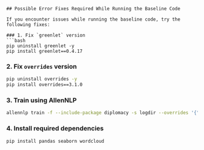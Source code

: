 

```
## Possible Error Fixes Required While Running the Baseline Code

If you encounter issues while running the baseline code, try the following fixes:

### 1. Fix `greenlet` version  
```bash
pip uninstall greenlet -y 
pip install greenlet==0.4.17
```

### 2. Fix `overrides` version  
```bash
pip uninstall overrides -y 
pip install overrides==3.1.0
```

### 3. Train using AllenNLP  
```bash
allennlp train -f --include-package diplomacy -s logdir --overrides '{"trainer": {"cuda_device": -1}}' configs/actual_lie/contextlstm.jsonnet
```

### 4. Install required dependencies  
```bash
pip install pandas seaborn wordcloud
```

